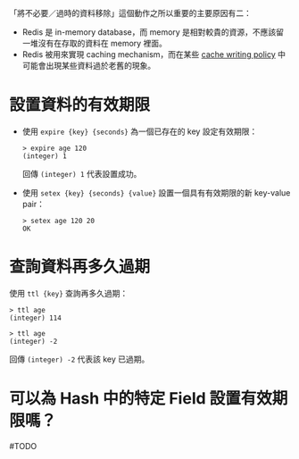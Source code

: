 「將不必要／過時的資料移除」這個動作之所以重要的主要原因有二：

- Redis 是 in-memory database，而 memory 是相對較貴的資源，不應該留一堆沒有在存取的資料在 memory 裡面。
- Redis 被用來實現 caching mechanism，而在某些 [cache writing policy](</System Design/Caching.canvas>) 中可能會出現某些資料過於老舊的現象。

# 設置資料的有效期限

- 使用 `expire {key} {seconds}` 為一個已存在的 key 設定有效期限：

    ```plaintext
    > expire age 120
    (integer) 1
    ```

    回傳 `(integer) 1` 代表設置成功。

- 使用 `setex {key} {seconds} {value}` 設置一個具有有效期限的新 key-value pair：

    ```plaintext
    > setex age 120 20
    OK
    ```

# 查詢資料再多久過期

使用 `ttl {key}` 查詢再多久過期：

```plaintext
> ttl age
(integer) 114

> ttl age
(integer) -2
```

回傳 `(integer) -2` 代表該 key 已過期。

# 可以為 Hash 中的特定 Field 設置有效期限嗎？

#TODO
